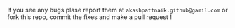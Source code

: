 If you see any bugs plase report them at `akashpattnaik.github@gamil.com` or fork this repo, commit the fixes and make a pull request !
